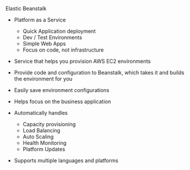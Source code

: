 Elastic Beanstalk

- Platform as a Service
    
    - Quick Application deployment
    - Dev / Test Environments
    - Simple Web Apps
    - Focus on code, not infrastructure
- Service that helps you provision AWS EC2 environments
- Provide code and configuration to Beanstalk, which takes it and builds the environment for you
- Easily save environment configurations
- Helps focus on the business application
- Automatically handles
    
    - Capacity provisioning
    - Load Balancing
    - Auto Scaling
    - Health Monitoring
    - Platform Updates
- Supports multiple languages and platforms